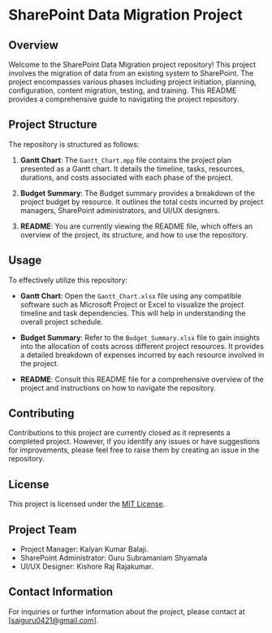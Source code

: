 # SharePoint Data Migration Project

## Overview
Welcome to the SharePoint Data Migration project repository! This project involves the migration of data from an existing system to SharePoint. The project encompasses various phases including project initiation, planning, configuration, content migration, testing, and training. This README provides a comprehensive guide to navigating the project repository.

## Project Structure
The repository is structured as follows:

1. **Gantt Chart**: The `Gantt_Chart.mpp` file contains the project plan presented as a Gantt chart. It details the timeline, tasks, resources, durations, and costs associated with each phase of the project.

2. **Budget Summary**: The Budget summary provides a breakdown of the project budget by resource. It outlines the total costs incurred by project managers, SharePoint administrators, and UI/UX designers.

3. **README**: You are currently viewing the README file, which offers an overview of the project, its structure, and how to use the repository.

## Usage
To effectively utilize this repository:

- **Gantt Chart**: Open the `Gantt_Chart.xlsx` file using any compatible software such as Microsoft Project or Excel to visualize the project timeline and task dependencies. This will help in understanding the overall project schedule.

- **Budget Summary**: Refer to the `Budget_Summary.xlsx` file to gain insights into the allocation of costs across different project resources. It provides a detailed breakdown of expenses incurred by each resource involved in the project.

- **README**: Consult this README file for a comprehensive overview of the project and instructions on how to navigate the repository.

## Contributing
Contributions to this project are currently closed as it represents a completed project. However, if you identify any issues or have suggestions for improvements, please feel free to raise them by creating an issue in the repository.

## License
This project is licensed under the [MIT License](LICENSE).

## Project Team
- Project Manager: Kalyan Kumar Balaji.
- SharePoint Administrator: Guru Subramaniam Shyamala
- UI/UX Designer: Kishore Raj Rajakumar.

## Contact Information
For inquiries or further information about the project, please contact at [saiguru0421@gmail.com].
